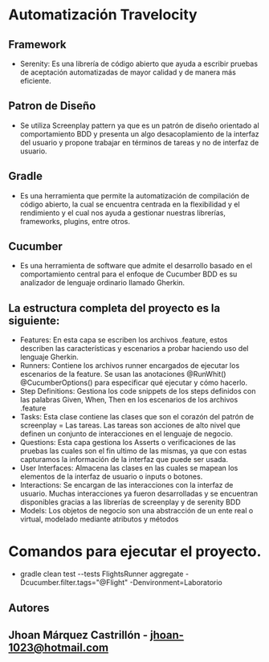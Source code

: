 
# Automatización Travelocity

## Framework

* Serenity: Es una librería de código abierto que ayuda a escribir pruebas de aceptación automatizadas de mayor calidad y de manera más eficiente. 

## Patron de Diseño

* Se utiliza Screenplay pattern ya que es un patrón de diseño orientado al comportamiento BDD y presenta un algo desacoplamiento de la interfaz del usuario y propone trabajar en términos de tareas y no de interfaz de usuario.


## Gradle

* Es una herramienta que permite la automatización de compilación de código abierto, la cual se encuentra centrada en la flexibilidad y el rendimiento y el cual nos ayuda a       gestionar nuestras librerías, frameworks, plugins, entre otros.


## Cucumber

* Es una herramienta de software que admite el desarrollo basado en el comportamiento central para el enfoque de Cucumber BDD es su analizador de lenguaje ordinario llamado       Gherkin.


## La estructura completa del proyecto es la siguiente:

* Features: En esta capa se escriben los archivos .feature, estos describen las características y escenarios a probar haciendo uso del lenguaje Gherkin.
* Runners: Contiene los archivos runner encargados de ejecutar los escenarios de la feature. Se usan las anotaciones @RunWhit() @CucumberOptions() para especificar qué ejecutar   y cómo hacerlo.
* Step Definitions: Gestiona los code snippets de los steps definidos con las palabras Given, When, Then en los escenarios de los archivos .feature
* Tasks: Esta clase contiene las clases que son el corazón del patrón de screenplay = Las tareas. Las tareas son acciones de alto nivel que definen un conjunto de interacciones   en el lenguaje de negocio.
* Questions: Esta capa gestiona los Asserts o verificaciones de las pruebas las cuales son el fin ultimo de las mismas, ya que con estas capturamos la información de la interfaz   que puede ser usada. 
* User Interfaces: Almacena las clases en las cuales se mapean los elementos de la interfaz de usuario o inputs o botones.
* Interactions: Se encargan de las interacciones con la interfaz de usuario. Muchas interacciones ya fueron desarrolladas y se encuentran disponibles gracias a las librerías de   screenplay y de serenity BDD
* Models: Los objetos de negocio son una abstracción de un ente real o virtual, modelado mediante atributos y métodos

 
# Comandos para ejecutar el proyecto.

* gradle clean test --tests FlightsRunner aggregate -Dcucumber.filter.tags="@Flight" -Denvironment=Laboratorio


## Autores

## Jhoan Márquez Castrillón - jhoan-1023@hotmail.com 
